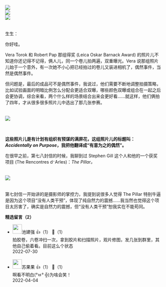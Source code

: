 [![](https://static001.geekbang.org/resource/image/c4/d3/c48db6f6e593c1413f9e760811055ed3.jpg?wh=750x360)](http://time.geekbang.org/column/article/473867)  
[![](https://static001.geekbang.org/resource/image/89/0c/89b060e711aec8fede092d101f524f0c.jpg?wh=750x360)](http://time.geekbang.org/column/article/473914)  
[![](https://static001.geekbang.org/resource/image/yy/6a/yy1f97578940e5236d600e6b8166cd6a.jpg?wh=750x360)](http://time.geekbang.org/column/article/498025)

　  
生生：

你好哇。

Vera Torok 和 Robert Pap 那组得奖 (Leica Oskar Barnack Award) 的照片儿不知道你还记得不记得，俩人儿，同一个卷儿拍两遍，双重曝光。Vera 说那组照片儿始于一个意外，有一次她不小心把已经拍过的卷儿又装进相机了，偶然事件，当然是偶然事件。

但问题是，最后的成品可不是偶然事件，我说过，他们需要不断地调整拍摄策略，比如试验画面的明暗比例怎么分配会更适合双曝，哪些颜色双曝或组合在一起之后会更协调，综合来看，两个什么样的场景结合出来会更好看……就这样，他们俩拍了四年，才从很多很多照片儿中选出了那几张参赛。  
　

![](https://static001.geekbang.org/resource/image/99/8b/991aaeb0cfdd65d695d554bf286b798b.jpg?wh=1915x2912)

　

**这些照片儿是有计划有组织有预谋的满屏花，这组照片儿的标题叫：*Accidentally on Purpose*，我把他翻译成“有意为之的偶然”。**

在很早之前，第七八封信的时候，我聊到过 Stephen Gill 这个人和他的一个获奖项目 (The Rencontres d`'`Arles)：*The Pillar。*  
　

![](https://static001.geekbang.org/resource/image/59/ee/5995b73c00780c7cdb4344557e3abfee.jpg?wh=3500x7559)

　  
第七封信一开始讲的是摄影师的掌控力，我提到说很多人觉得 The Pillar 特别牛逼是因为这个项目“没有人类干预”，体现了纯自然力的震撼……我当然也觉得这个项目太厉害了，确实是自然力的震撼，但“没有人类干预”恕我实在不能苟同。
<div><strong>精选留言（2）</strong></div><ul>
<li><img src="https://static001.geekbang.org/account/avatar/00/0f/42/4c/1d5c1263.jpg" width="30px"><span>池建强</span> 👍（1） 💬（1）<div>拍胶卷，六卷冲扫一次，拿到胶片和扫描照片，观片修图，发几张到群里，其他自己偷着看。目前这么个状态</div>2022-07-30</li><br/><li><img src="https://static001.geekbang.org/account/avatar/00/2b/86/73/5190bbde.jpg" width="30px"><span>苏果果</span> 👍（1） 💬（1）<div>啊看不明白(°ㅂ° ╬)为啥会笑！</div>2022-04-04</li><br/>
</ul>